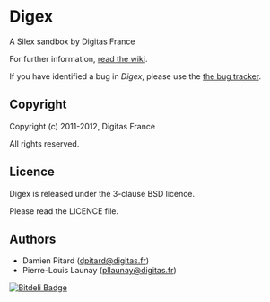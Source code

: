 Digex
=====

A Silex sandbox by Digitas France

For further information, [read the wiki](https://github.com/digitas/digex/wiki).

If you have identified a bug in *Digex*, please use the [the bug tracker](https://github.com/digitas/digex/issues).

Copyright
---------

Copyright (c) 2011-2012, Digitas France

All rights reserved.

Licence
-------

Digex is released under the 3-clause BSD licence.

Please read the LICENCE file.

Authors
-------

* Damien Pitard (dpitard@digitas.fr)
* Pierre-Louis Launay (pllaunay@digitas.fr)


[![Bitdeli Badge](https://d2weczhvl823v0.cloudfront.net/pitpit/digex/trend.png)](https://bitdeli.com/free "Bitdeli Badge")

